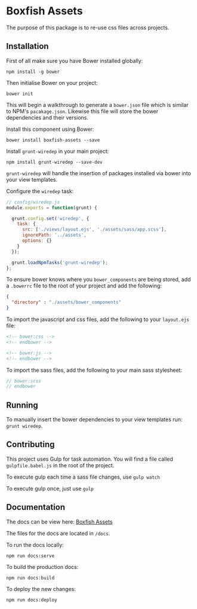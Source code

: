 # Boxfish Assets

The purpose of this package is to re-use css files across projects.

## Installation

First of all make sure you have Bower installed globally:

```shell
npm install -g bower
```

Then initialise Bower on your project:

```shell
bower init
```

This will begin a walkthrough to generate a `bower.json` file which is similar to NPM's `pacakage.json`. Likewise this file will store the bower dependencies and their versions.


Install this component using Bower:

```shell
bower install boxfish-assets --save
```

Install `grunt-wiredep` in your main project:
```shell
npm install grunt-wiredep --save-dev
```

`grunt-wiredep` will handle the insertion of packages installed via bower into your view templates.

Configure the `wiredep` task:
```javascript
// config/wiredep.js
module.exports = function(grunt) {

  grunt.config.set('wiredep', {
    task: {
      src: ['./views/layout.ejs', './assets/sass/app.scss'],
      ignorePath: '../assets',
      options: {}
    }
  });

  grunt.loadNpmTasks('grunt-wiredep');
};
```

To ensure bower knows where you `bower_components` are being stored, add a `.bowerrc` file to the root of your project and add the following:

```json
{
  "directory" : "./assets/bower_components"
}
```

To import the javascript and css files, add the following to your `layout.ejs` file:
```html
<!-- bower:css -->
<!-- endbower -->

<!-- bower:js -->
<!-- endbower -->
```

To import the sass files, add the following to your main sass stylesheet:
```scss
// bower:scss
// endbower
```

## Running

To manually insert the bower dependencies to your view templates run: `grunt wiredep`.

## Contributing

This project uses Gulp for task automation. You will find a file called `gulpfile.babel.js` in the root of the project.

To execute gulp each time a sass file changes, use `gulp watch`

To execute gulp once, just use `gulp`

## Documentation

The docs can be view here: [Boxfish Assets](https://bxfsh.github.io/boxfish-assets)

The files for the docs are located in `/docs`.

To run the docs locally:

`npm run docs:serve`

To build the production docs:

`npm run docs:build`

To deploy the new changes:

`npm run docs:deploy`
